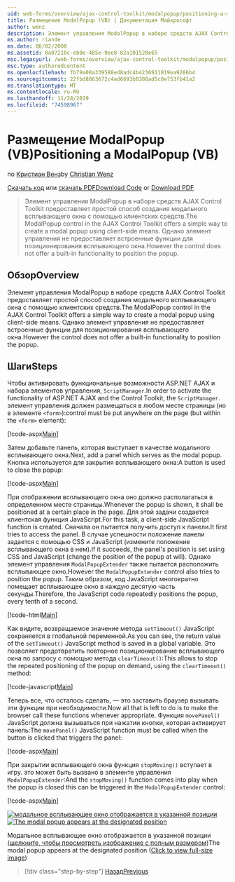 ```yaml
---
uid: web-forms/overview/ajax-control-toolkit/modalpopup/positioning-a-modalpopup-vb
title: Размещение ModalPopup (VB) | Документация Майкрософт
author: wenz
description: Элемент управления ModalPopup в наборе средств AJAX Control Toolkit предоставляет простой способ создания модального всплывающего окна с помощью клиентских средств. Однако элемент управления не предлагает...
ms.author: riande
ms.date: 06/02/2008
ms.assetid: 8a07210c-eb0e-485e-9ee8-82a101520e65
msc.legacyurl: /web-forms/overview/ajax-control-toolkit/modalpopup/positioning-a-modalpopup-vb
msc.type: authoredcontent
ms.openlocfilehash: fb79a08a339588ed8adc4b4236911819ea9286b4
ms.sourcegitcommit: 22fbd8863672c4ad6693b8388ad5c8e753fb41a2
ms.translationtype: MT
ms.contentlocale: ru-RU
ms.lasthandoff: 11/28/2019
ms.locfileid: "74598967"
---
```

# <a name="positioning-a-modalpopup-vb"></a><span data-ttu-id="f64a1-104">Размещение ModalPopup (VB)</span><span class="sxs-lookup"><span data-stu-id="f64a1-104">Positioning a ModalPopup (VB)</span></span>

<span data-ttu-id="f64a1-105">по [Кристиан Венз](https://github.com/wenz)</span><span class="sxs-lookup"><span data-stu-id="f64a1-105">by [Christian Wenz](https://github.com/wenz)</span></span>

<span data-ttu-id="f64a1-106">[Скачать код](https://download.microsoft.com/download/2/4/0/24052038-f942-4336-905b-b60ae56f0dd5/ModalPopup4.vb.zip) или [скачать PDF](https://download.microsoft.com/download/b/6/a/b6ae89ee-df69-4c87-9bfb-ad1eb2b23373/modalpopup4VB.pdf)</span><span class="sxs-lookup"><span data-stu-id="f64a1-106">[Download Code](https://download.microsoft.com/download/2/4/0/24052038-f942-4336-905b-b60ae56f0dd5/ModalPopup4.vb.zip) or [Download PDF](https://download.microsoft.com/download/b/6/a/b6ae89ee-df69-4c87-9bfb-ad1eb2b23373/modalpopup4VB.pdf)</span></span>

> <span data-ttu-id="f64a1-107">Элемент управления ModalPopup в наборе средств AJAX Control Toolkit предоставляет простой способ создания модального всплывающего окна с помощью клиентских средств.</span><span class="sxs-lookup"><span data-stu-id="f64a1-107">The ModalPopup control in the AJAX Control Toolkit offers a simple way to create a modal popup using client-side means.</span></span> <span data-ttu-id="f64a1-108">Однако элемент управления не предоставляет встроенные функции для позиционирования всплывающего окна.</span><span class="sxs-lookup"><span data-stu-id="f64a1-108">However the control does not offer a built-in functionality to position the popup.</span></span>

## <a name="overview"></a><span data-ttu-id="f64a1-109">Обзор</span><span class="sxs-lookup"><span data-stu-id="f64a1-109">Overview</span></span>

<span data-ttu-id="f64a1-110">Элемент управления ModalPopup в наборе средств AJAX Control Toolkit предоставляет простой способ создания модального всплывающего окна с помощью клиентских средств.</span><span class="sxs-lookup"><span data-stu-id="f64a1-110">The ModalPopup control in the AJAX Control Toolkit offers a simple way to create a modal popup using client-side means.</span></span> <span data-ttu-id="f64a1-111">Однако элемент управления не предоставляет встроенные функции для позиционирования всплывающего окна.</span><span class="sxs-lookup"><span data-stu-id="f64a1-111">However the control does not offer a built-in functionality to position the popup.</span></span>

## <a name="steps"></a><span data-ttu-id="f64a1-112">Шаги</span><span class="sxs-lookup"><span data-stu-id="f64a1-112">Steps</span></span>

<span data-ttu-id="f64a1-113">Чтобы активировать функциональные возможности ASP.NET AJAX и набора элементов управления, `ScriptManager`.</span><span class="sxs-lookup"><span data-stu-id="f64a1-113">In order to activate the functionality of ASP.NET AJAX and the Control Toolkit, the `ScriptManager`.</span></span> <span data-ttu-id="f64a1-114">элемент управления должен размещаться в любом месте страницы (но в элементе `<form>`):</span><span class="sxs-lookup"><span data-stu-id="f64a1-114">control must be put anywhere on the page (but within the `<form>` element):</span></span>

[!code-aspx[Main](positioning-a-modalpopup-vb/samples/sample1.aspx)]

<span data-ttu-id="f64a1-115">Затем добавьте панель, которая выступает в качестве модального всплывающего окна.</span><span class="sxs-lookup"><span data-stu-id="f64a1-115">Next, add a panel which serves as the modal popup.</span></span> <span data-ttu-id="f64a1-116">Кнопка используется для закрытия всплывающего окна:</span><span class="sxs-lookup"><span data-stu-id="f64a1-116">A button is used to close the popup:</span></span>

[!code-aspx[Main](positioning-a-modalpopup-vb/samples/sample2.aspx)]

<span data-ttu-id="f64a1-117">При отображении всплывающего окна оно должно располагаться в определенном месте страницы.</span><span class="sxs-lookup"><span data-stu-id="f64a1-117">Whenever the popup is shown, it shall be positioned at a certain place in the page.</span></span> <span data-ttu-id="f64a1-118">Для этой задачи создается клиентская функция JavaScript.</span><span class="sxs-lookup"><span data-stu-id="f64a1-118">For this task, a client-side JavaScript function is created.</span></span> <span data-ttu-id="f64a1-119">Сначала он пытается получить доступ к панели.</span><span class="sxs-lookup"><span data-stu-id="f64a1-119">It first tries to access the panel.</span></span> <span data-ttu-id="f64a1-120">В случае успешности положение панели задается с помощью CSS и JavaScript (измените положение всплывающего окна в нем).</span><span class="sxs-lookup"><span data-stu-id="f64a1-120">If it succeeds, the panel's position is set using CSS and JavaScript (change the position of the popup at will).</span></span> <span data-ttu-id="f64a1-121">Однако элемент управления `ModalPopupExtender` также пытается расположить всплывающее окно.</span><span class="sxs-lookup"><span data-stu-id="f64a1-121">However the `ModalPopupExtender` control also tries to position the popup.</span></span> <span data-ttu-id="f64a1-122">Таким образом, код JavaScript многократно помещает всплывающее окно в каждую десятую часть секунды.</span><span class="sxs-lookup"><span data-stu-id="f64a1-122">Therefore, the JavaScript code repeatedly positions the popup, every tenth of a second.</span></span>

[!code-html[Main](positioning-a-modalpopup-vb/samples/sample3.html)]

<span data-ttu-id="f64a1-123">Как видите, возвращаемое значение метода `setTimeout()` JavaScript сохраняется в глобальной переменной.</span><span class="sxs-lookup"><span data-stu-id="f64a1-123">As you can see, the return value of the `setTimeout()` JavaScript method is saved in a global variable.</span></span> <span data-ttu-id="f64a1-124">Это позволяет предотвратить повторное позиционирование всплывающего окна по запросу с помощью метода `clearTimeout()`:</span><span class="sxs-lookup"><span data-stu-id="f64a1-124">This allows to stop the repeated positioning of the popup on demand, using the `clearTimeout()` method:</span></span>

[!code-javascript[Main](positioning-a-modalpopup-vb/samples/sample4.js)]

<span data-ttu-id="f64a1-125">Теперь все, что осталось сделать, — это заставить браузер вызывать эти функции при необходимости.</span><span class="sxs-lookup"><span data-stu-id="f64a1-125">Now all that is left to do is to make the browser call these functions whenever appropriate.</span></span> <span data-ttu-id="f64a1-126">Функция `movePanel()` JavaScript должна вызываться при нажатии кнопки, которая активирует панель:</span><span class="sxs-lookup"><span data-stu-id="f64a1-126">The `movePanel()` JavaScript function must be called when the button is clicked that triggers the panel:</span></span>

[!code-aspx[Main](positioning-a-modalpopup-vb/samples/sample5.aspx)]

<span data-ttu-id="f64a1-127">При закрытии всплывающего окна функция `stopMoving()` вступает в игру. это может быть вызвано в элементе управления `ModalPopupExtender`:</span><span class="sxs-lookup"><span data-stu-id="f64a1-127">And the `stopMoving()` function comes into play when the popup is closed this can be triggered in the `ModalPopupExtender` control:</span></span>

[!code-aspx[Main](positioning-a-modalpopup-vb/samples/sample6.aspx)]

<span data-ttu-id="f64a1-128">[![модальное всплывающее окно отображается в указанной позиции](positioning-a-modalpopup-vb/_static/image2.png)](positioning-a-modalpopup-vb/_static/image1.png)</span><span class="sxs-lookup"><span data-stu-id="f64a1-128">[![The modal popup appears at the designated position](positioning-a-modalpopup-vb/_static/image2.png)](positioning-a-modalpopup-vb/_static/image1.png)</span></span>

<span data-ttu-id="f64a1-129">Модальное всплывающее окно отображается в указанной позиции ([щелкните, чтобы просмотреть изображение с полным размером](positioning-a-modalpopup-vb/_static/image3.png))</span><span class="sxs-lookup"><span data-stu-id="f64a1-129">The modal popup appears at the designated position ([Click to view full-size image](positioning-a-modalpopup-vb/_static/image3.png))</span></span>

> [!div class="step-by-step"]
> [<span data-ttu-id="f64a1-130">Назад</span><span class="sxs-lookup"><span data-stu-id="f64a1-130">Previous</span></span>](handling-postbacks-from-a-modalpopup-vb.md)
